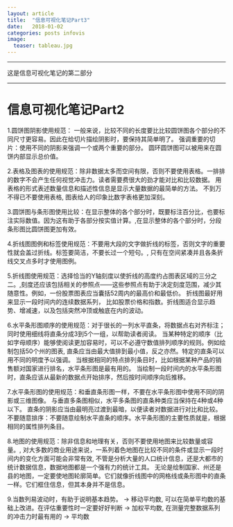 ```yaml
---
layout: article
title:  "信息可视化笔记Part3"
date:   2018-01-02
categories: posts infovis
image:
  teaser: tableau.jpg
---
```

---
这是信息可视化笔记的第二部分

--------
# 信息可视化笔记Part2
1.圆饼图阴影使用规范： 一般来说，比较不同的长度要比比较圆饼图各个部分的不同尺寸更容易。因此在给切片描绘阴影时，要保持其简单明了。 强调重要的切片：使用不同的阴影来强调一个或两个重要的部分。 圆环圆饼图可以被用来在圆饼内部显示总价值。

2.表格及图表的使用规范：除非数据太多而空间有限，否则不要使用表格。一排排的数字不会产生任何视觉冲击力。读者需要费很大的劲才能对比和比较数据。 用表格的形式表述数量信息和描述性信息是显示大量数据的最简单的方法。 不到万不得已不要使用表格, 图表给人的印象比数字表格更加深刻。

3.圆饼图与条形图使用比较：在显示整体的各个部分时，既要标注百分比，也要标注实际数值。因为这有助于各部分按实值计算。,在显示整体的各个部分时，分段条形图比圆饼图更加有效。

4.折线图图例和标签使用规范：不要用大段的文字做折线的标签，否则文字的重要性就会盖过折线。标签要简洁，不要长过一个短句。, 只有在空间紧凑并且各条折线交叉点多时才使用图例。

5.折线图使用规范：选择恰当的Y轴刻度以使折线的高度约占图表区域的三分之二。,刻度还应该包括相关的参照点——这些参照点有助于决定刻度范围，减少其随意性。例如，一份股票图表应当囊括52周内的最高价和最低价。 折线图最好用来显示一段时间内的连续数据系列， 比如股票价格和指数。折线图适合显示趋势、增减速，以及包括突然冲顶或触底在内的波动。

6.水平条形图顺序的使用规范：对于很长的一列水平直条，将数据点右对齐标注；同时使用细线将直条分成3到5个一组，以帮助读者阅读。 当某种特定的顺序（比如字母顺序）能够使阅读更加容易时，可以不必遵守数值排列顺序的规则。例如绘制包括50个州的图表, 直条应当由最大值排到最小值，反之亦然。特定的直条可以用不同的明度予以强调。 当根据相同的特点排列条目时，比如根据某种产品的销售额对国家进行排名，水平条形图是最有用的。 当绘制一段时间内的水平条形图时，直条应该从最新的数据点开始排序，然后按时间顺序向后推移。

7.水平条形图的使用规范：和垂直条形图一样，不要在水平条形图中使用不同的阴影或三维图像。 与垂直多条图相似，水平多条图的直条种类应当保持在4种或4种以下。 直条的阴影应当由最明亮过渡到最暗，以便读者对数据进行对比和比较。 不要随意排序：不要随意绘制水平直条的顺序。水平条形图的主要性质就是，根据相同的属性排列条目。

8.地图的使用规范：除非信息和地理有关，否则不要使用地图来比较数量或容量。, 对大多数的商业用途来说，一系列着色地图在比较不同的条件或显示一段时间内的变化方面可能会非常有效, 不管是分析大量的人口统计信息，还是大都市的统计数据信息，数据地图都是一个强有力的统计工具。 无论是绘制国家、州还是县的地图，一定要使地图轮廓简单。它们就像折线图中的网格线或条形图中的直条一样。它们框住信息，但其本身并不是信息。

9.当数列易波动时，有助于说明基本趋势。 → 移动平均数, 可以在简单平均数的基础上改进。在评估重要性时一定要好好判断 → 加权平均数, 在测量完整数据系列的冲击力时最有用的 → 平均数